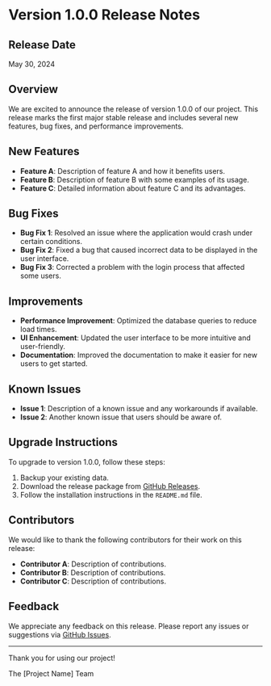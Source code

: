 # Version 1.0.0 Release Notes

## Release Date
May 30, 2024

## Overview
We are excited to announce the release of version 1.0.0 of our project. This release marks the first major stable release and includes several new features, bug fixes, and performance improvements.

## New Features
- **Feature A**: Description of feature A and how it benefits users.
- **Feature B**: Description of feature B with some examples of its usage.
- **Feature C**: Detailed information about feature C and its advantages.

## Bug Fixes
- **Bug Fix 1**: Resolved an issue where the application would crash under certain conditions.
- **Bug Fix 2**: Fixed a bug that caused incorrect data to be displayed in the user interface.
- **Bug Fix 3**: Corrected a problem with the login process that affected some users.

## Improvements
- **Performance Improvement**: Optimized the database queries to reduce load times.
- **UI Enhancement**: Updated the user interface to be more intuitive and user-friendly.
- **Documentation**: Improved the documentation to make it easier for new users to get started.

## Known Issues
- **Issue 1**: Description of a known issue and any workarounds if available.
- **Issue 2**: Another known issue that users should be aware of.

## Upgrade Instructions
To upgrade to version 1.0.0, follow these steps:
1. Backup your existing data.
2. Download the release package from [GitHub Releases](https://github.com/your-repo/releases/tag/v1.0.0).
3. Follow the installation instructions in the `README.md` file.

## Contributors
We would like to thank the following contributors for their work on this release:
- **Contributor A**: Description of contributions.
- **Contributor B**: Description of contributions.
- **Contributor C**: Description of contributions.

## Feedback
We appreciate any feedback on this release. Please report any issues or suggestions via [GitHub Issues](https://github.com/your-repo/issues).

---

Thank you for using our project!

The [Project Name] Team

